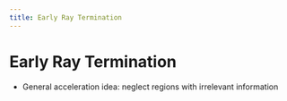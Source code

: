 ```yaml
---
title: Early Ray Termination
---
```


# Early Ray Termination
- General acceleration idea: neglect regions with irrelevant information



